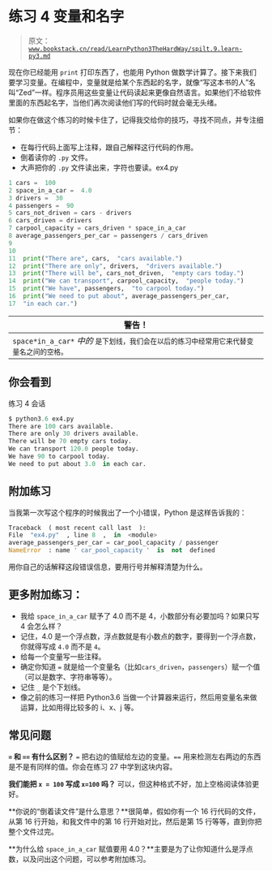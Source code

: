 # 练习 4 变量和名字

> 原文：[`www.bookstack.cn/read/LearnPython3TheHardWay/spilt.9.learn-py3.md`](https://www.bookstack.cn/read/LearnPython3TheHardWay/spilt.9.learn-py3.md)

现在你已经能用 `print` 打印东西了，也能用 Python 做数学计算了。接下来我们要学习变量。在编程中，变量就是给某个东西起的名字，就像“写这本书的人”名叫“Zed”一样。程序员用这些变量让代码读起来更像自然语言。如果他们不给软件里面的东西起名字，当他们再次阅读他们写的代码时就会毫无头绪。

如果你在做这个练习的时候卡住了，记得我交给你的技巧，寻找不同点，并专注细节：

*   在每行代码上面写上注释，跟自己解释这行代码的作用。
*   倒着读你的 `.py` 文件。
*   大声把你的 `.py` 文件读出来，字符也要读。ex4.py

```py
1 cars =  100
2 space_in_a_car =  4.0
3 drivers =  30
4 passengers =  90
5 cars_not_driven = cars - drivers
6 cars_driven = drivers
7 carpool_capacity = cars_driven * space_in_a_car
8 average_passengers_per_car = passengers / cars_driven 
9
10
11  print("There are", cars,  "cars available.")
12  print("There are only", drivers,  "drivers available.")
13  print("There will be", cars_not_driven,  "empty cars today.")
14  print("We can transport", carpool_capacity,  "people today.")
15  print("We have", passengers,  "to carpool today.")
16  print("We need to put about", average_passengers_per_car,
17  "in each car.")
```

| 警告！ |
| --- |
| `space*in_a_car*` *中的* `是下划线，我们会在以后的练习中经常用它来代替变量名之间的空格。` |

## 你会看到

练习 4 会话

```py
$ python3.6 ex4.py
There are 100 cars available.
There are only 30 drivers available.
There will be 70 empty cars today.
We can transport 120.0 people today.
We have 90 to carpool today.
We need to put about 3.0  in each car.
```

## 附加练习

当我第一次写这个程序的时候我出了一个小错误，Python 是这样告诉我的：

```py
Traceback  ( most recent call last  ):
File  "ex4.py"  , line 8  ,  in  <module>
average_passengers_per_car = car_pool_capacity / passenger
NameError  : name ' car_pool_capacity '  is  not  defined
```

用你自己的话解释这段错误信息，要用行号并解释清楚为什么。

## 更多附加练习：

*   我给 `space_in_a_car` 赋予了 4.0 而不是 4，小数部分有必要加吗？如果只写 4 会怎么样？
*   记住，4.0 是一个浮点数，浮点数就是有小数点的数字，要得到一个浮点数，你就得写成 `4.0` 而不是 `4`。
*   给每一个变量写一些注释。
*   确定你知道 `=` 就是给一个变量名（比如`cars_driven`，`passengers`）赋一个值（可以是数字、字符串等等）。
*   记住 `_` 是个下划线。
*   像之前的练习一样把 Python3.6 当做一个计算器来运行，然后用变量名来做运算，比如用得比较多的 i、x、j 等。

## 常见问题

**`=` 和 `==` 有什么区别？** `=` 把右边的值赋给左边的变量。`==` 用来检测左右两边的东西是不是有同样的值。你会在练习 27 中学到这块内容。

**我们能把 `x = 100` 写成 `x=100` 吗？** 可以，但这种格式不好，加上空格阅读体验更好。

**你说的“倒着读文件”是什么意思？**很简单，假如你有一个 16 行代码的文件，从第 16 行开始，和我文件中的第 16 行开始对比，然后是第 15 行等等，直到你把整个文件过完。

**为什么给 `space_in_a_car` 赋值要用 4.0？**主要是为了让你知道什么是浮点数，以及问出这个问题，可以参考附加练习。